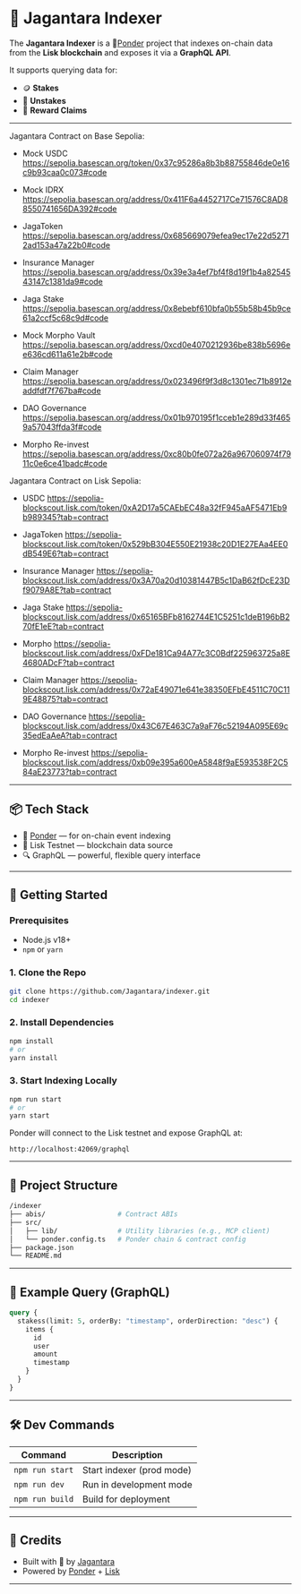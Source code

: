 # 🧠 Jagantara Indexer

The **Jagantara Indexer** is a 🤔[Ponder](https://ponder.sh/) project that indexes on-chain data from the **Lisk blockchain** and exposes it via a **GraphQL API**.

It supports querying data for:

- 🪙 **Stakes**
- 💸 **Unstakes**
- 🎁 **Reward Claims**

---

Jagantara Contract on Base Sepolia:

- Mock USDC
  https://sepolia.basescan.org/token/0x37c95286a8b3b88755846de0e16c9b93caa0c073#code

- Mock IDRX
  https://sepolia.basescan.org/address/0x411F6a4452717Ce71576C8AD88550741656DA392#code

- JagaToken
  https://sepolia.basescan.org/address/0x685669079efea9ec17e22d52712ad153a47a22b0#code

- Insurance Manager
  https://sepolia.basescan.org/address/0x39e3a4ef7bf4f8d19f1b4a8254543147c1381da9#code

- Jaga Stake
  https://sepolia.basescan.org/address/0x8ebebf610bfa0b55b58b45b9ce61a2ccf5c68c9d#code

- Mock Morpho Vault
  https://sepolia.basescan.org/address/0xcd0e4070212936be838b5696ee636cd611a61e2b#code

- Claim Manager
  https://sepolia.basescan.org/address/0x023496f9f3d8c1301ec71b8912eaddfdf7f767ba#code

- DAO Governance
  https://sepolia.basescan.org/address/0x01b970195f1cceb1e289d33f4659a57043ffda3f#code

- Morpho Re-invest
  https://sepolia.basescan.org/address/0xc80b0fe072a26a967060974f7911c0e6ce41badc#code


Jagantara Contract on Lisk Sepolia:

- USDC
  https://sepolia-blockscout.lisk.com/token/0xA2D17a5CAEbEC48a32fF945aAF5471Eb9b989345?tab=contract

- JagaToken
  https://sepolia-blockscout.lisk.com/token/0x529bB304E550E21938c20D1E27EAa4EE0dB549E6?tab=contract

- Insurance Manager
  https://sepolia-blockscout.lisk.com/address/0x3A70a20d10381447B5c1DaB62fDcE23Df9079A8E?tab=contract

- Jaga Stake
  https://sepolia-blockscout.lisk.com/address/0x65165BFb8162744E1C5251c1deB196bB270fE1eE?tab=contract

- Morpho
  https://sepolia-blockscout.lisk.com/address/0xFDe181Ca94A77c3C0Bdf225963725a8E4680ADcF?tab=contract

- Claim Manager
  https://sepolia-blockscout.lisk.com/address/0x72aE49071e641e38350EFbE4511C70C119E48875?tab=contract

- DAO Governance
  https://sepolia-blockscout.lisk.com/address/0x43C67E463C7a9aF76c52194A095E69c35edEaAeA?tab=contract

- Morpho Re-invest
  https://sepolia-blockscout.lisk.com/address/0xb09e395a600eA5848f9aE593538F2C584aE23773?tab=contract

---

## 📦 Tech Stack

- 🧠 [Ponder](https://ponder.sh) — for on-chain event indexing
- 🔗 Lisk Testnet — blockchain data source
- 🔍 GraphQL — powerful, flexible query interface

---

## 🚀 Getting Started

### Prerequisites

- Node.js v18+
- `npm` or `yarn`

### 1. Clone the Repo

```bash
git clone https://github.com/Jagantara/indexer.git
cd indexer
```

### 2. Install Dependencies

```bash
npm install
# or
yarn install
```

### 3. Start Indexing Locally

```bash
npm run start
# or
yarn start
```

Ponder will connect to the Lisk testnet and expose GraphQL at:

```
http://localhost:42069/graphql
```

---

## 📁 Project Structure

```bash
/indexer
├── abis/                  # Contract ABIs
├── src/
│   ├── lib/               # Utility libraries (e.g., MCP client)
│   └── ponder.config.ts   # Ponder chain & contract config
├── package.json
└── README.md
```

---

## 🧪 Example Query (GraphQL)

```graphql
query {
  stakess(limit: 5, orderBy: "timestamp", orderDirection: "desc") {
    items {
      id
      user
      amount
      timestamp
    }
  }
}
```

---

## 🛠 Dev Commands

| Command         | Description               |
| --------------- | ------------------------- |
| `npm run start` | Start indexer (prod mode) |
| `npm run dev`   | Run in development mode   |
| `npm run build` | Build for deployment      |

---

## 🙌 Credits

- Built with 💙 by [Jagantara](https://github.com/Jagantara)
- Powered by [Ponder](https://ponder.sh) + [Lisk](https://lisk.com/)

---
